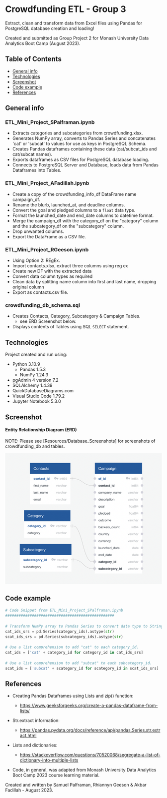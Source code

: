 # Crowdfunding ETL - Group 3
Extract, clean and transform data from Excel files using Pandas for PostgreSQL database creation and loading!

Created and submitted as Group Project 2 for Monash University Data Analytics Boot Camp (August 2023).

## Table of Contents

- [General info](#general-info)
- [Technologies](#technologies)
- [Screenshot](#screenshot)
- [Code example](#code-example)
- [References](#references)

## General info

### ETL_Mini_Project_SPalframan.ipynb

- Extracts categories and subcategories from crowdfunding.xlsx. 
- Generates NumPy array, converts to Pandas Series and concatenates 'cat' or 'subcat' to values for use as keys in PostgreSQL Schema.
- Creates Pandas dataframes containing these data (cat/subcat_ids and cat/subcat names).  
- Exports dataframes as CSV files for PostgreSQL database loading.
- Connects to PostgreSQL Server and Database, loads data from Pandas Dataframes into Tables.

### ETL_Mini_Project_AFadillah.ipynb

- Create a copy of the crowdfunding_info_df DataFrame name campaign_df.
- Rename the blurb, launched_at, and deadline columns.
- Convert the goal and pledged columns to a `float` data type.
- Format the launched_date and end_date columns to datetime format.
- Merge the campaign_df with the category_df on the "category" column and the subcategory_df on the "subcategory" column.
- Drop unwanted columns.
- Export the DataFrame as a CSV file.

### ETL_Mini_Project_RGeeson.ipynb

- Using Option 2: REgEx.
- Import contacts.xlsx, extract three columns using reg ex
- Create new DF with the extracted data
- Convert data column types as required
- Clean data by splitting name column into first and last name, dropping original column
- Export as contacts.csv file.

### crowdfunding_db_schema.sql

- Creates Contacts, Category, Subcategory & Campaign Tables.
  - see ERD Screenshot below. 
- Displays contents of Tables using SQL `SELECT` statement. 

## Technologies

Project created and run using:

- Python 3.10.9
  - Pandas 1.5.3
  - NumPy 1.24.3
- pgAdmin 4 version 7.2
- SQLAlchemy 1.4.39
- QuickDatabaseDiagrams.com
- Visual Studio Code 1.79.2
- Jupyter Notebook 5.3.0

## Screenshot

#### Entity Relationship Diagram (ERD)

NOTE: Please see [Resources/Database_Screenshots] for screenshots of crowdfunding_db and tables.  

![ERD](ERD.png)

## Code example

```python
# Code Snippet from ETL_Mini_Project_SPalframan.ipynb
#################################################    

# Transform NumPy array to Pandas Series to convert data type to String 
cat_ids_srs = pd.Series(category_ids).astype(str)
scat_ids_srs = pd.Series(subcategory_ids).astype(str)

# Use a list comprehension to add "cat" to each category_id. 
cat_ids = ['cat' + category_id for category_id in cat_ids_srs]

# Use a list comprehension to add "subcat" to each subcategory_id.    
scat_ids = ['subcat' + scategory_id for scategory_id in scat_ids_srs]
```

## References

- Creating Pandas Dataframes using Lists and zip() function:
  - https://www.geeksforgeeks.org/create-a-pandas-dataframe-from-lists/

- Str.extract information:
  - https://pandas.pydata.org/docs/reference/api/pandas.Series.str.extract.html

- Lists and dictionaries:
  - https://stackoverflow.com/questions/70520068/segregate-a-list-of-dictionary-into-multiple-lists

- Code, in general, was adapted from Monash University Data Analytics Boot Camp 2023 course learning material.

Created and written by Samuel Palframan, Rhiannyn Geeson & Akbar Fadillah - August 2023.
